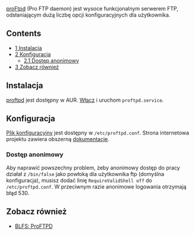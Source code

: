 [proFtpd](http://proftpd.org/) (Pro FTP daemon) jest wysoce funkcjonalnym serwerem FTP, odsłaniającym dużą liczbę opcji konfiguracyjnych dla użytkownika.

## Contents

*   [1 Instalacja](#Instalacja)
*   [2 Konfiguracja](#Konfiguracja)
    *   [2.1 Dostęp anonimowy](#Dost.C4.99p_anonimowy)
*   [3 Zobacz również](#Zobacz_r.C3.B3wnie.C5.BC)

## Instalacja

[proftpd](https://aur.archlinux.org/packages/proftpd/) jest dostępny w AUR. [Włącz](/index.php/Systemd "Systemd") i uruchom `proftpd.service`.

## Konfiguracja

[Plik konfiguracyjny](http://www.proftpd.org/docs/howto/ConfigFile.html) jest dostępny w `/etc/proftpd.conf`. Strona internetowa projektu zawiera obszerną [dokumentacje](http://www.proftpd.org/docs/).

### Dostęp anonimowy

Aby naprawić powszechny problem, żeby anonimowy dostęp do pracy działał z `/bin/false` jako powłoką dla użytkownika ftp (domyślna konfiguracja), musisz dodać linię `RequireValidShell off` do `/etc/proftpd.conf`. W przeciwnym razie anonimowe logowania otrzymają błąd 530.

## Zobacz również

*   [BLFS: ProFTPD](http://www.linuxfromscratch.org/blfs/view/7.6/server/proftpd.html)